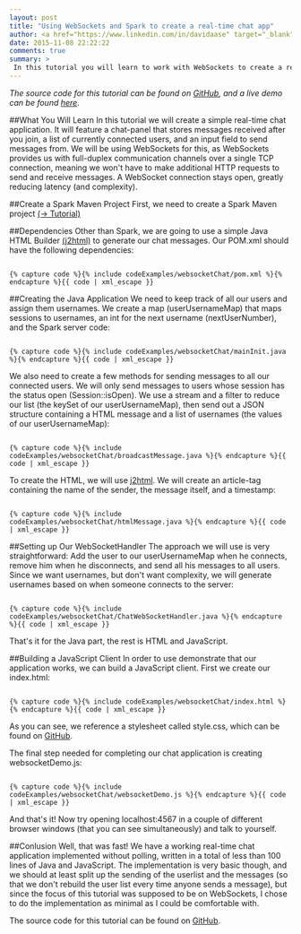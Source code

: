 ```yaml
---
layout: post
title: "Using WebSockets and Spark to create a real-time chat app"
author: <a href="https://www.linkedin.com/in/davidaase" target="_blank">David Åse</a>
date: 2015-11-08 22:22:22
comments: true
summary: >
 In this tutorial you will learn to work with WebSockets to create a real-time chat app. <br> Some  (simple) JavaScript is required.
---
```


<div class="notification"><em>The source code for this tutorial can be found on <a href="https://github.com/tipsy/spark-websocket" target="_blank">GitHub</a>, and a live demo can be found <a href="http://spark-heroku-example.herokuapp.com/" target="_blank">here</a>.</em></div>

##What You Will Learn
In this tutorial we will create a simple real-time chat application. It will feature a chat-panel that stores messages received after you join, a list of currently connected users, and an input field to send messages from. We will be using WebSockets for this, as WebSockets provides us with full-duplex communication channels over a single TCP connection, meaning we won't have to make additional HTTP requests to send and receive messages. A WebSocket connection stays open, greatly reducing latency (and complexity).

##Create a Spark Maven Project
First, we need to create a Spark Maven project <a href="/2015/04/02/setting-up-a-spark-project-with-maven.html" target="_blank">(→ Tutorial)</a>

##Dependencies
Other than Spark, we are going to use a simple Java HTML Builder <a href="http://j2html.com/" target="_blank">(j2html)</a> to generate our chat messages. Our POM.xml should have the following dependencies:

<pre><code class="language-markup">
{% capture code %}{% include codeExamples/websocketChat/pom.xml %}{% endcapture %}{{ code | xml_escape }}
</code></pre>

##Creating the Java Application
We need to keep track of all our users and assign them usernames. We create a map (userUsernameMap) that maps sessions to usernames, an int for the next username (nextUserNumber), and the Spark server code:

<pre><code class="language-java">
{% capture code %}{% include codeExamples/websocketChat/mainInit.java %}{% endcapture %}{{ code | xml_escape }}
</code></pre>

We also need to create a few methods for sending messages to all our connected users. We will only send messages to users whose session has the status open (Session::isOpen). We use a stream and a filter to reduce our list (the keySet of our userUsernameMap), then send out a JSON structure containing a HTML message and a list of usernames (the values of our userUsernameMap):

<pre><code class="language-java">
{% capture code %}{% include codeExamples/websocketChat/broadcastMessage.java %}{% endcapture %}{{ code | xml_escape }}
</code></pre>

To create the HTML, we will use <a href="http://j2html.com/" target="_blank">j2html</a>. We will create an article-tag containing the name of the sender, the message itself, and a timestamp:

<pre><code class="language-java">
{% capture code %}{% include codeExamples/websocketChat/htmlMessage.java %}{% endcapture %}{{ code | xml_escape }}
</code></pre>

##Setting up Our WebSocketHandler
The approach we will use is very straightforward: Add the user to our userUsernameMap when he connects, remove him when he disconnects, and send all his messages to all users. Since we want usernames, but don't want complexity, we will generate usernames based on when someone connects to the server:

<pre><code class="language-java">
{% capture code %}{% include codeExamples/websocketChat/ChatWebSocketHandler.java %}{% endcapture %}{{ code | xml_escape }}
</code></pre>

That's it for the Java part, the rest is HTML and JavaScript.

##Building a JavaScript Client
In order to use demonstrate that our application works, we can build a JavaScript client. First we create our index.html:

<pre><code class="language-markup">
{% capture code %}{% include codeExamples/websocketChat/index.html %}{% endcapture %}{{ code | xml_escape }}
</code></pre>

As you can see, we reference a stylesheet called style.css, which can be found on <a href="https://github.com/tipsy/spark-websocket/blob/master/src/main/resources/public/style.css" target="_blank">GitHub</a>.

The final step needed for completing our chat application is creating websocketDemo.js:

<pre><code class="language-js">
{% capture code %}{% include codeExamples/websocketChat/websocketDemo.js %}{% endcapture %}{{ code | xml_escape }}
</code></pre>

And that's it! Now try opening localhost:4567 in a couple of different browser windows (that you can see simultaneously) and talk to yourself.

##Conlusion
Well, that was fast! We have a working real-time chat application implemented without polling, written in a total of less than 100 lines of Java and JavaScript. The implementation is very basic though, and we should at least split up the sending of the userlist and the messages (so that we don't rebuild the user list every time anyone sends a message), but since the focus of this tutorial was supposed to be on WebSockets, I chose to do the implementation as minimal as I could be comfortable with.

The source code for this tutorial can be found on <a href="https://github.com/tipsy/spark-websocket" target="_blank">GitHub</a>.
